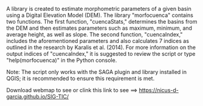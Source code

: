 A library is created to estimate morphometric parameters of a given basin using a Digital Elevation Model (DEM). 
The library "morfocuenca" contains two functions. The first function, "cuencaStats," determines the basins from the DEM and then estimates parameters such as maximum, minimum, and average height, as well as slope. The second function, "cuencaIndex," includes the aforementioned parameters and also calculates 7 indices as outlined in the research by Karalis et al. (2014). For more information on the output indices of "cuencaIndex," it is suggested to review the script or type "help(morfocuenca)" in the Python console.

Note: The script only works with the SAGA plugin and library installed in QGIS; it is recommended to ensure this requirement is met.

Download webmap to see or clink this link to see ==> https://nicus-d-garcia.github.io/SIG-TIC/
